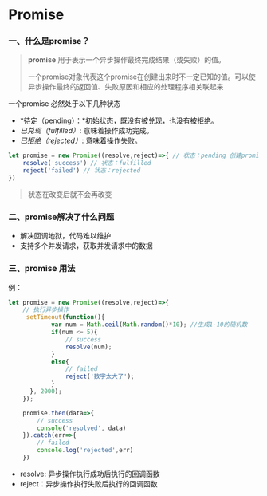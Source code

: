 # Promise

### 一、什么是promise？

>**promise** 用于表示一个异步操作最终完成结果（或失败）的值。
>
>一个promise对象代表这个promise在创建出来时不一定已知的值。可以使异步操作最终的返回值、失败原因和相应的处理程序相关联起来

一个promise 必然处于以下几种状态

 * *待定（pending）：*初始状态，既没有被兑现，也没有被拒绝。
 * *已兑现（fulfilled）*: 意味着操作成功完成。
 * *已拒绝（rejected）*: 意味着操作失败。

```js
let promise = new Promise((resolve,reject)=>{ // 状态：pending 创建promise实例后会立即执行
    resolve('success') // 状态：fulfilled
    reject('failed') // 状态：rejected
})
```

> 状态在改变后就不会再改变

### 二、promise解决了什么问题

* 解决回调地狱，代码难以维护
* 支持多个并发请求，获取并发请求中的数据

### 三、promise 用法

例：

```js
let promise = new Promise((resolve,reject)=>{ 
    // 执行异步操作
     setTimeout(function(){
            var num = Math.ceil(Math.random()*10); //生成1-10的随机数
            if(num <= 5){
                // success
                resolve(num);
            }
            else{
                // failed
            	reject('数字太大了');
            }
      }, 2000);
    });

    promise.then(data=>{
        // success
        console('resolved', data)
    }).catch(err=>{
        // failed
        console.log('rejected',err)
    })


```
* resolve: 异步操作执行成功后执行的回调函数
* reject：异步操作执行失败后执行的回调函数